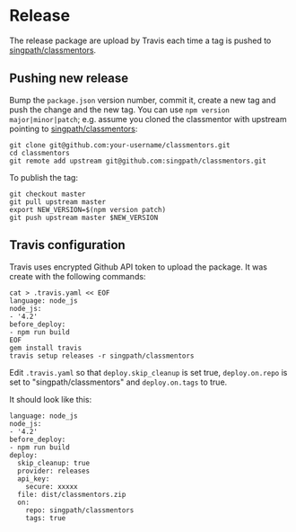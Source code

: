 # Release

The release package are upload by Travis each time a tag is pushed to
[singpath/classmentors].


## Pushing new release

Bump the `package.json` version number, commit it, create a new tag and push
the change and the new tag. You can use `npm version major|minor|patch`; e.g.
assume you cloned the classmentor with upstream pointing to
[singpath/classmentors]\:
```
git clone git@github.com:your-username/classmentors.git
cd classmentors
git remote add upstream git@github.com:singpath/classmentors.git
```

To publish the tag:
```
git checkout master
git pull upstream master
export NEW_VERSION=$(npm version patch)
git push upstream master $NEW_VERSION
```

## Travis configuration

Travis uses encrypted Github API token to upload the package. It was create with the following
commands:
```
cat > .travis.yaml << EOF
language: node_js
node_js:
- '4.2'
before_deploy:
- npm run build
EOF
gem install travis
travis setup releases -r singpath/classmentors
```

Edit `.travis.yaml` so that `deploy.skip_cleanup` is set true, `deploy.on.repo`
 is set to "singpath/classmentors" and `deploy.on.tags` to true.

It should look like this:
```
language: node_js
node_js:
- '4.2'
before_deploy:
- npm run build
deploy:
  skip_cleanup: true
  provider: releases
  api_key:
    secure: xxxxx
  file: dist/classmentors.zip
  on:
    repo: singpath/classmentors
    tags: true
```

[singpath/classmentors]: https://github.com/singpath/classmentors
